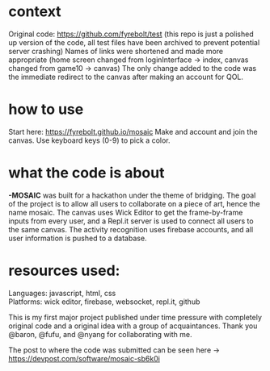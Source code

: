 # context
Original code: https://github.com/fyrebolt/test (this repo is just a polished up version of the code, all test files have been archived to prevent potential server crashing)
Names of links were shortened and made more appropriate (home screen changed from loginInterface -> index, canvas changed from game10 -> canvas)
The only change added to the code was the immediate redirect to the canvas after making an account for QOL.

# how to use
Start here: https://fyrebolt.github.io/mosaic
Make and account and join the canvas. Use keyboard keys (0-9) to pick a color. 

# what the code is about
**-MOSAIC** was built for a hackathon under the theme of bridging. The goal of the project is to allow all users to collaborate on a piece of art, hence the name mosaic.
The canvas uses Wick Editor to get the frame-by-frame inputs from every user, and a Repl.it server is used to connect all users to the same canvas.
The activity recognition uses firebase accounts, and all user information is pushed to a database.

# resources used:
Languages: javascript, html, css <br>
Platforms: wick editor, firebase, websocket, repl.it, github

This is my first major project published under time pressure with completely original code and a original idea with a group of acquaintances.
Thank you @baron, @fufu, and @nyang for collaborating with me. 

The post to where the code was submitted can be seen here -> https://devpost.com/software/mosaic-sb6k0i
